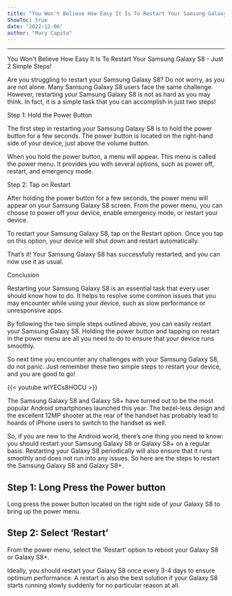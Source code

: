 ```yaml
---
title: "You Won't Believe How Easy It Is To Restart Your Samsung Galaxy S8 - Just 2 Simple Steps!"
ShowToc: true 
date: "2022-12-06"
author: "Mary Capito"
---
```

*****
You Won't Believe How Easy It Is To Restart Your Samsung Galaxy S8 - Just 2 Simple Steps!

Are you struggling to restart your Samsung Galaxy S8? Do not worry, as you are not alone. Many Samsung Galaxy S8 users face the same challenge. However, restarting your Samsung Galaxy S8 is not as hard as you may think. In fact, it is a simple task that you can accomplish in just two steps!

Step 1: Hold the Power Button

The first step in restarting your Samsung Galaxy S8 is to hold the power button for a few seconds. The power button is located on the right-hand side of your device, just above the volume button.

When you hold the power button, a menu will appear. This menu is called the power menu. It provides you with several options, such as power off, restart, and emergency mode.

Step 2: Tap on Restart

After holding the power button for a few seconds, the power menu will appear on your Samsung Galaxy S8 screen. From the power menu, you can choose to power off your device, enable emergency mode, or restart your device.

To restart your Samsung Galaxy S8, tap on the Restart option. Once you tap on this option, your device will shut down and restart automatically.

That’s it! Your Samsung Galaxy S8 has successfully restarted, and you can now use it as usual.

Conclusion

Restarting your Samsung Galaxy S8 is an essential task that every user should know how to do. It helps to resolve some common issues that you may encounter while using your device, such as slow performance or unresponsive apps.

By following the two simple steps outlined above, you can easily restart your Samsung Galaxy S8. Holding the power button and tapping on restart in the power menu are all you need to do to ensure that your device runs smoothly.

So next time you encounter any challenges with your Samsung Galaxy S8, do not panic. Just remember these two simple steps to restart your device, and you are good to go!

{{< youtube wlYECs8HOCU >}} 



The Samsung Galaxy S8 and Galaxy S8+ have turned out to be the most popular Android smartphones launched this year. The bezel-less design and the excellent 12MP shooter at the rear of the handset has probably lead to hoards of iPhone users to switch to the handset as well.

So, if you are new to the Android world, there’s one thing you need to know: you should restart your Samsung Galaxy S8 or Galaxy S8+ on a regular basis. Restarting your Galaxy S8 periodically will also ensure that it runs smoothly and does not run into any issues. So here are the steps to restart the Samsung Galaxy S8 and Galaxy S8+.

 
## Step 1: Long Press the Power button 


Long press the power button located on the right side of your Galaxy S8 to bring up the power menu.

 
## Step 2: Select ‘Restart’


From the power menu, select the ‘Restart’ option to reboot your Galaxy S8 or Galaxy S8+.

Ideally, you should restart your Galaxy S8 once every 3-4 days to ensure optimum performance. A restart is also the best solution if your Galaxy S8 starts running slowly suddenly for no particular reason at all.






